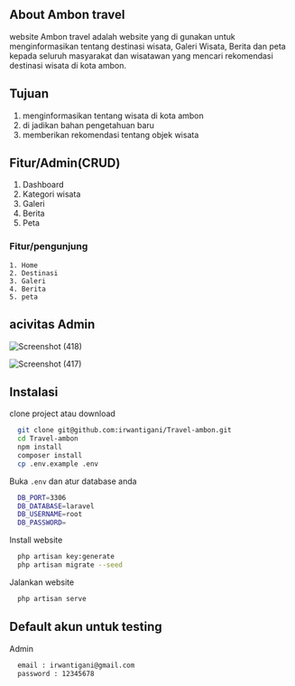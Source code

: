 
## About Ambon travel
 website Ambon travel adalah website yang di gunakan untuk menginformasikan tentang destinasi wisata, Galeri Wisata, Berita dan peta kepada seluruh masyarakat dan wisatawan yang 
 mencari rekomendasi destinasi wisata di kota ambon.
 
## Tujuan 
  1. menginformasikan tentang wisata di kota ambon
  2. di jadikan bahan pengetahuan baru
  3. memberikan rekomendasi tentang objek wisata
     
## Fitur/Admin(CRUD)
   1. Dashboard
   2. Kategori wisata
   3. Galeri
   4. Berita
   5. Peta

### Fitur/pengunjung
    1. Home
    2. Destinasi
    3. Galeri
    4. Berita
    5. peta
        
## acivitas Admin
![Screenshot (418)](https://github.com/user-attachments/assets/d0a6e65a-d9c5-4878-ae08-5891ac4d8c87)

![Screenshot (417)](https://github.com/user-attachments/assets/b80f18b2-ffb6-488e-8dda-f7cd2af08c63)

## Instalasi

clone project atau download

```bash
  git clone git@github.com:irwantigani/Travel-ambon.git
  cd Travel-ambon
  npm install
  composer install
  cp .env.example .env
```

Buka `.env` dan atur database anda
```bash
  DB_PORT=3306
  DB_DATABASE=laravel
  DB_USERNAME=root
  DB_PASSWORD=
```

Install website
```bash
  php artisan key:generate
  php artisan migrate --seed
```

Jalankan website
```bash
  php artisan serve
```
## Default akun untuk testing

Admin
```bash
  email : irwantigani@gmail.com
  password : 12345678
```


